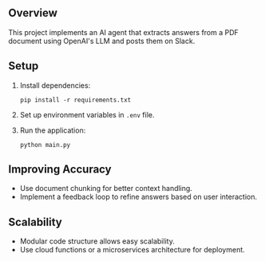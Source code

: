 ## Overview
This project implements an AI agent that extracts answers from a PDF document using OpenAI's LLM and posts them on Slack.

## Setup
1. Install dependencies:
    ```
    pip install -r requirements.txt
    ```

2. Set up environment variables in `.env` file.

3. Run the application:
    ```
    python main.py
    ```

## Improving Accuracy
- Use document chunking for better context handling.
- Implement a feedback loop to refine answers based on user interaction.

## Scalability
- Modular code structure allows easy scalability.
- Use cloud functions or a microservices architecture for deployment.

 
